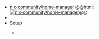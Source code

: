 - [nix-community/home-manager](https://github.com/nix-community/home-manager)
  @@html: <a href="https://github.com/nix-community/home-manager/"><img src="https://github-readme-stats-astronomer.vercel.app/api/pin/?username=nix-community&repo=home-manager&theme=tokyonight" alt="nix-community/home-manager"/></a>@@
-
- Setup
	- ```shell
	  ```